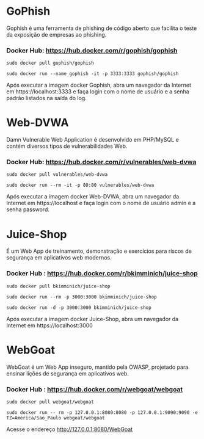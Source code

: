 # GoPhish

Gophish é uma ferramenta de phishing de código aberto que facilita o teste da exposição de empresas ao phishing.

### Docker Hub: https://hub.docker.com/r/gophish/gophish
```
sudo docker pull gophish/gophish
```
```
sudo docker run --name gophish -it -p 3333:3333 gophish/gophish
``` 
Após executar a imagem docker Gophish, abra um navegador da Internet em https://localhost:3333⁠ e faça login com o nome de usuário e a senha padrão listados na saída do log.

# Web-DVWA

Damn Vulnerable Web Application é desenvolvido em PHP/MySQL e contém diversos tipos de vulnerabilidades Web.

### Docker Hub: https://hub.docker.com/r/vulnerables/web-dvwa
```
sudo docker pull vulnerables/web-dvwa
```
```
sudo docker run --rm -it -p 80:80 vulnerables/web-dvwa 
``` 
Após executar a imagem docker Web-DVWA, abra um navegador da Internet em https://localhost⁠ e faça login com o nome de usuário admin e a senha password.

# Juice-Shop

É um Web App de treinamento, demonstração e exercícios para riscos de segurança em aplicativos web modernos.

### Docker Hub : https://hub.docker.com/r/bkimminich/juice-shop
```
sudo docker pull bkimminich/juice-shop
```
```
sudo docker run --rm -p 3000:3000 bkimminich/juice-shop
```
```
sudo docker run -d -p 3000:3000 bkimminich/juice-shop
```
Após executar a imagem docker Juice-Shop, abra um navegador da Internet em https://localhost⁠:3000

# WebGoat

WebGoat é um Web App inseguro, mantido pela OWASP, projetado para ensinar lições de segurança em aplicativos web.

### Docker Hub : https://hub.docker.com/r/webgoat/webgoat
```
sudo docker pull webgoat/webgoat
```
```
sudo docker run -- rm -p 127.0.0.1:8080:8080 -p 127.0.0.1:9090:9090 -e TZ=America/Sao_Paulo webgoat/webgoat
```
Acesse o endereço http://127.0.0.1:8080/WebGoat
